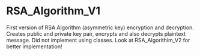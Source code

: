 # RSA_Algorithm_V1
First version of RSA Algorithm (asymmetric key) encryption and decryption. Creates public and private key pair, encrypts and also decrypts plaintext message.
Did not implement using classes. Look at RSA_Algorithim_V2 for better implementation!
